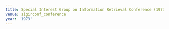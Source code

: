 ```yaml
---
title: Special Interest Group on Information Retrieval Conference (1973)
venue: sigirconf_conference
year: '1973'
---
```

